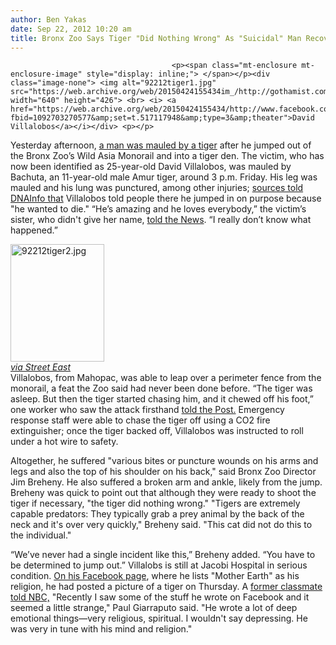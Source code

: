 ```yaml
---
author: Ben Yakas
date: Sep 22, 2012 10:20 am
title: Bronx Zoo Says Tiger "Did Nothing Wrong" As "Suicidal" Man Recovers
---
```


	
										<p><span class="mt-enclosure mt-enclosure-image" style="display: inline;"> </span></p><div class="image-none"> <img alt="92212tiger1.jpg" src="https://web.archive.org/web/20150424155434im_/http://gothamist.com/attachments/byakas/92212tiger1.jpg" width="640" height="426"> <br> <i> <a href="https://web.archive.org/web/20150424155434/http://www.facebook.com/photo.php?fbid=1092703270577&amp;set=t.517117948&amp;type=3&amp;theater">David Villalobos</a></i></div> <p></p>

<p>Yesterday afternoon, <a href="https://web.archive.org/web/20150424155434/http://gothamist.com/2012/09/21/breaking_man_jumped_into_the_tiger.php">a man was mauled by a tiger</a> after he jumped out of the Bronx Zoo&#x2019;s Wild Asia Monorail and into a tiger den. The victim, who has now been identified as 25-year-old David Villalobos, was mauled by Bachuta, an 11-year-old male Amur tiger, around 3 p.m. Friday. His leg was mauled and his lung was punctured, among other injuries; <a href="https://web.archive.org/web/20150424155434/http://www.dnainfo.com/new-york/20120921/belmont/man-critically-hurt-after-landing-tiger-den-at-bronx-zoo">sources told DNAInfo that</a> Villalobos told people there he jumped in on purpose because &quot;he wanted to die.&quot; &#x201C;He&#x2019;s amazing and he loves everybody,&#x201D; the victim&#x2019;s sister, who didn&apos;t give her name, <a href="https://web.archive.org/web/20150424155434/http://www.nydailynews.com/new-york/bronx/man-injured-jumping-falling-tiger-den-bronx-zoo-article-1.1165004">told the News</a>. &#x201C;I really don&#x2019;t know what happened.&#x201D;<br>
<span class="mt-enclosure mt-enclosure-image" style="display: inline;"> </span></p><div class="image-right"> <img alt="92212tiger2.jpg" src="https://web.archive.org/web/20150424155434im_/http://gothamist.com/attachments/byakas/92212tiger2.jpg" width="150" height="188"> <br> <i style=" width:150px; ;display:block"> <a href="https://web.archive.org/web/20150424155434/http://streeteasy.com/nyc/contact/102093-david-villalobos">via Street East</a></i></div> Villalobos, from Mahopac, was able to leap over a perimeter fence from the monorail, a feat the Zoo said had never been done before. &#x201C;The tiger was asleep. But then the tiger started chasing him, and it chewed off his foot,&#x201D; one worker who saw the attack firsthand <a href="https://web.archive.org/web/20150424155434/http://www.nypost.com/p/news/local/bronx/bx_zoo_tiger_mauls_monorail_jumper_rBAAlWt5a1GKUK5SwnlGyO">told the Post.</a> Emergency response staff were able to chase the tiger off using a CO2 fire extinguisher; once the tiger backed off, Villalobos was instructed to roll under a hot wire to safety.<p></p>

<p>Altogether, he suffered &quot;various bites or puncture wounds on his arms and legs and also the top of his shoulder on his back,&quot; said Bronx Zoo Director Jim Breheny. He also suffered a broken arm and ankle, likely from the jump. Breheny was quick to point out that although they were ready to shoot the tiger if necessary, &quot;the tiger did nothing wrong.&quot; &quot;Tigers are extremely capable predators: They typically grab a prey animal by the back of the neck and it&apos;s over very quickly,&quot; Breheny said. &quot;This cat did not do this to the individual.&quot; </p>

<p>&#x201C;We&#x2019;ve never had a single incident like this,&#x201D; Breheny added. &#x201C;You have to be determined to jump out.&#x201D; Villalobs is still at Jacobi Hospital in serious condition. <a href="https://web.archive.org/web/20150424155434/http://www.facebook.com/david.m.villalobos">On his Facebook page</a>, where he lists &quot;Mother Earth&quot; as his religion, he had posted a picture of a tiger on Thursday. A <a href="https://web.archive.org/web/20150424155434/http://www.nbcwashington.com/news/national-international/Bronx-Zoo-Tiger-Den-Man-Attacked-Loses-Foot-170748326.html">former classmate told NBC,</a> &quot;Recently I saw some of the stuff he wrote on Facebook and it seemed a little strange,&quot; Paul Giarraputo said. &quot;He wrote a lot of deep emotional things&#x2014;very religious, spiritual.  I wouldn&apos;t say depressing.  He was very in tune with his mind and religion.&quot; </p>					
										
									
				